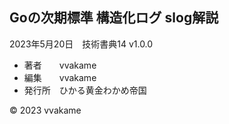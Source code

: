 <section id="colophon" role="doc-colophon">

## Goの次期標準 構造化ログ slog解説

2023年5月20日　技術書典14 v1.0.0

- 著者　　vvakame
- 編集　　vvakame
- 発行所　ひかる黄金わかめ帝国

© 2023 vvakame

</section>
